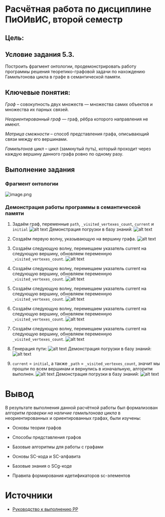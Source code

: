 # Расчётная работа по дисциплине ПиОИвИС, второй семестр


## Цель:


## Условие задания 5.3.
Построить фрагмент онтологии, продемонстрировать работу программы решения теоретико-графовой задачи по нахождению Гамильтонова цикла в графе в семантической памяти.

## Ключевые понятия:
*Граф* – совокупность двух множеств — множества самих объектов и множества их парных связей.

*Неориентированный граф*  — граф, рёбра которого направления не имеют.

*Матрица смежности* – способ представления графа, описывающий связи между его вершинами.

*Гамильтонов цикл* – цикл (замкнутый путь), который проходит через каждую вершину данного графа ровно по одному разу.

## Выполнение задания
### Фрагмент онтологии
![image.png](media/image.png)

### Демонстрация работы программы в семантической памяти
1. Задаём граф, переменные `path`, `_visited_vertexes_count`, `current` и `initial`
![alt text](media/image-0.png)
Демонстрация погрузки в базу знаний:
![alt text](media/image-11.png)


2. Создаём первую волну, указывающую на вершину графа.
![alt text](media/image-1.png)

3. Создаём следующую волну, перемещаем указатель current на следующую вершину, обновляем переменную `_visited_vertexes_count`.
![alt text](media/image-2.png)

4. Создаём следующую волну, перемещаем указатель current на следующую вершину, обновляем переменную `_visited_vertexes_count`.
![alt text](media/image-3.png)

5. Создаём следующую волну, перемещаем указатель current на следующую вершину, обновляем переменную `_visited_vertexes_count`.
![alt text](media/image-4.png)

6. Создаём следующую волну, перемещаем указатель current на следующую вершину, обновляем переменную `_visited_vertexes_count`.
![alt text](media/image-5.png)

7. Создаём следующую волну, перемещаем указатель current на следующую вершину, обновляем переменную `_visited_vertexes_count`.
![alt text](media/image-6.png)

8. Генерация пути:
![alt text](media/image-7.png)
Демонстрация погрузки в базу знаний:
![alt text](media/image-10.png)

9. `current` = `initial`, а также `_path` = `_visited_vertexes_count`, значит мы прошли по всем вершинам и вернулись в изначальную, алгоритм выполнен.
![alt text](media/image-8.png)
Демонстрация погрузки в базу знаний:
![alt text](media/image-9.png)


# Вывод

В результате выполнения данной расчётной работы был формализован алгоритм *проверки на наличие гамильтонова цикла* в неориентированных и ориентированных графах, были изучены:

- Основы теории графов

- Способы представления графов

- Базовые алгоритмы для работы с графами

- Основы SC-кода и SC-алфавита

- Базовые знания о SCg-коде

- Правила формирования идетификаторов sc-элементов

# Источники

- [Руководство к выполнению РР](https://drive.google.com/drive/folders/1RSriLOZWpxyozHjUa1Kz3uZtIr0PixVh)
